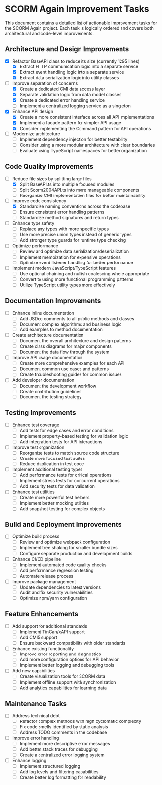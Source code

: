 # SCORM Again Improvement Tasks

This document contains a detailed list of actionable improvement tasks for the SCORM Again project. Each task is logically ordered and covers both architectural and code-level improvements.

## Architecture and Design Improvements

- [x] Refactor BaseAPI class to reduce its size (currently 1295 lines)
   - [x] Extract HTTP communication logic into a separate service
   - [x] Extract event handling logic into a separate service
   - [x] Extract data serialization logic into utility classes

- [ ] Improve separation of concerns
  - [x] Create a dedicated CMI data access layer
  - [x] Separate validation logic from data model classes
  - [x] Create a dedicated error handling service
  - [ ] Implement a centralized logging service as a singleton

- [x] Enhance API design
   - [x] Create a more consistent interface across all API implementations
   - [x] Implement a facade pattern for simpler API usage
   - [x] Consider implementing the Command pattern for API operations

- [ ] Modernize architecture
   - [ ] Implement dependency injection for better testability
   - [ ] Consider using a more modular architecture with clear boundaries
   - [ ] Evaluate using TypeScript namespaces for better organization

## Code Quality Improvements

- [ ] Reduce file sizes by splitting large files
   - [x] Split BaseAPI.ts into multiple focused modules
   - [ ] Split Scorm2004API.ts into more manageable components
   - [ ] Reorganize CMI implementation files for better maintainability

- [ ] Improve code consistency
  - [x] Standardize naming conventions across the codebase
  - [ ] Ensure consistent error handling patterns
  - [ ] Standardize method signatures and return types

- [ ] Enhance type safety
   - [ ] Replace any types with more specific types
   - [ ] Use more precise union types instead of generic types
   - [ ] Add stronger type guards for runtime type checking

- [ ] Optimize performance
   - [ ] Review and optimize data serialization/deserialization
   - [ ] Implement memoization for expensive operations
   - [ ] Optimize event listener handling for better performance

- [ ] Implement modern JavaScript/TypeScript features
   - [ ] Use optional chaining and nullish coalescing where appropriate
   - [ ] Convert to using more functional programming patterns
   - [ ] Utilize TypeScript utility types more effectively

## Documentation Improvements

- [ ] Enhance inline documentation
   - [ ] Add JSDoc comments to all public methods and classes
   - [ ] Document complex algorithms and business logic
   - [ ] Add examples to method documentation

- [ ] Create architecture documentation
   - [ ] Document the overall architecture and design patterns
   - [ ] Create class diagrams for major components
   - [ ] Document the data flow through the system

- [ ] Improve API usage documentation
   - [ ] Create more comprehensive examples for each API
   - [ ] Document common use cases and patterns
   - [ ] Create troubleshooting guides for common issues

- [ ] Add developer documentation
   - [ ] Document the development workflow
   - [ ] Create contribution guidelines
   - [ ] Document the testing strategy

## Testing Improvements

- [ ] Enhance test coverage
   - [ ] Add tests for edge cases and error conditions
   - [ ] Implement property-based testing for validation logic
   - [ ] Add integration tests for API interactions

- [ ] Improve test organization
   - [ ] Reorganize tests to match source code structure
   - [ ] Create more focused test suites
   - [ ] Reduce duplication in test code

- [ ] Implement additional testing types
   - [ ] Add performance tests for critical operations
   - [ ] Implement stress tests for concurrent operations
   - [ ] Add security tests for data validation

- [ ] Enhance test utilities
   - [ ] Create more powerful test helpers
   - [ ] Implement better mocking utilities
   - [ ] Add snapshot testing for complex objects

## Build and Deployment Improvements

- [ ] Optimize build process
   - [ ] Review and optimize webpack configuration
   - [ ] Implement tree shaking for smaller bundle sizes
   - [ ] Configure separate production and development builds

- [ ] Enhance CI/CD pipeline
   - [ ] Implement automated code quality checks
   - [ ] Add performance regression testing
   - [ ] Automate release process

- [ ] Improve package management
   - [ ] Update dependencies to latest versions
   - [ ] Audit and fix security vulnerabilities
   - [ ] Optimize npm/yarn configuration

## Feature Enhancements

- [ ] Add support for additional standards
   - [ ] Implement TinCan/xAPI support
   - [ ] Add CMI5 support
   - [ ] Ensure backward compatibility with older standards

- [ ] Enhance existing functionality
   - [ ] Improve error reporting and diagnostics
   - [ ] Add more configuration options for API behavior
   - [ ] Implement better logging and debugging tools

- [ ] Add new capabilities
   - [ ] Create visualization tools for SCORM data
   - [ ] Implement offline support with synchronization
   - [ ] Add analytics capabilities for learning data

## Maintenance Tasks

- [ ] Address technical debt
   - [ ] Refactor complex methods with high cyclomatic complexity
   - [ ] Fix code smells identified by static analysis
   - [ ] Address TODO comments in the codebase

- [ ] Improve error handling
   - [ ] Implement more descriptive error messages
   - [ ] Add better stack traces for debugging
   - [ ] Create a centralized error logging system

- [ ] Enhance logging
   - [ ] Implement structured logging
   - [ ] Add log levels and filtering capabilities
   - [ ] Create better log formatting for readability
